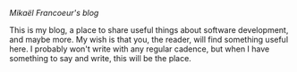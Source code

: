 _Mikaël Francoeur's blog_

This is my blog, a place to share useful things about software development, and maybe more. My wish is that you, the reader, will find
something useful here. I probably won't write with any regular cadence, but when I have something to say and write, this will be the place.